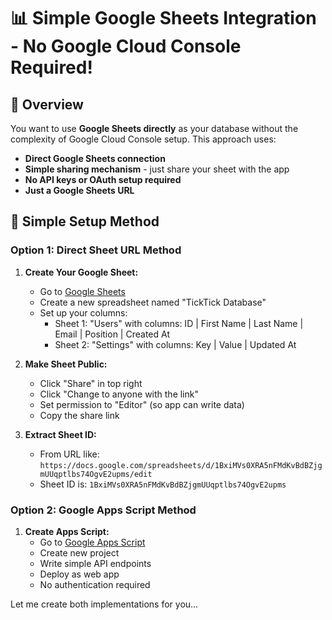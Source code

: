 # 📊 Simple Google Sheets Integration - No Google Cloud Console Required!

## 🎯 Overview

You want to use **Google Sheets directly** as your database without the complexity of Google Cloud Console setup. This approach uses:

- **Direct Google Sheets connection**
- **Simple sharing mechanism** - just share your sheet with the app
- **No API keys or OAuth setup required**
- **Just a Google Sheets URL**

## 🚀 Simple Setup Method

### Option 1: Direct Sheet URL Method

1. **Create Your Google Sheet:**

   - Go to [Google Sheets](https://sheets.google.com)
   - Create a new spreadsheet named "TickTick Database"
   - Set up your columns:
     - Sheet 1: "Users" with columns: ID | First Name | Last Name | Email | Position | Created At
     - Sheet 2: "Settings" with columns: Key | Value | Updated At

2. **Make Sheet Public:**

   - Click "Share" in top right
   - Click "Change to anyone with the link"
   - Set permission to "Editor" (so app can write data)
   - Copy the share link

3. **Extract Sheet ID:**
   - From URL like: `https://docs.google.com/spreadsheets/d/1BxiMVs0XRA5nFMdKvBdBZjgmUUqptlbs74OgvE2upms/edit`
   - Sheet ID is: `1BxiMVs0XRA5nFMdKvBdBZjgmUUqptlbs74OgvE2upms`

### Option 2: Google Apps Script Method

1. **Create Apps Script:**
   - Go to [Google Apps Script](https://script.google.com)
   - Create new project
   - Write simple API endpoints
   - Deploy as web app
   - No authentication required

Let me create both implementations for you...
